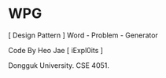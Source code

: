 # WPG
[ Design Pattern ] Word - Problem - Generator

Code By Heo Jae [ iExpl0its ]

Dongguk University. CSE 4051.
